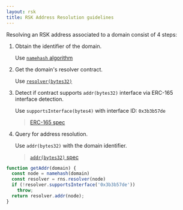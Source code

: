 ```yaml
---
layout: rsk
title: RSK Address Resolution guidelines
---
```


Resolving an RSK address associated to a domain consist of 4 steps:

1. Obtain the identifier of the domain.

    Use [`namehash` algorithm](https://eips.ethereum.org/EIPS/eip-137#namehash-algorithm)

2. Get the domain's resolver contract.

    Use [`resolver(bytes32)`](https://github.com/rnsdomains/rns-registry/blob/master/contracts/RNS.sol#L34)

3. Detect if contract supports `addr(bytes32)` interface via ERC-165 interface detection.

    Use `supportsInterface(bytes4)` with interface ID: `0x3b3b57de`

    > [ERC-165 spec](https://eips.ethereum.org/EIPS/eip-165)

4. Query for address resolution.

    Use `addr(bytes32)` with the domain identifier.

    > [`addr(bytes32)` spec](/rif/rns/specs/resolvers#contract-address)

```js
function getAddr(domain) {
  const node = namehash(domain)
  const resolver = rns.resolver(node)
  if (!resolver.supportsInterface('0x3b3b57de'))
    throw;
  return resolver.addr(node);
}
```
